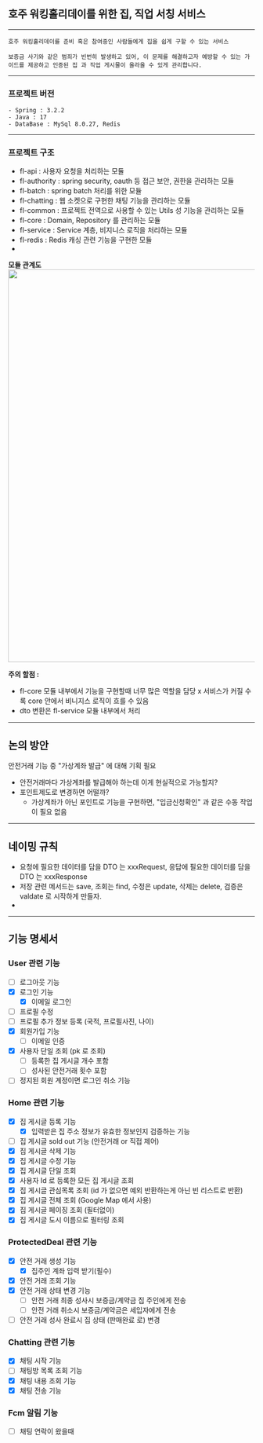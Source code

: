 ## 호주 워킹홀리데이를 위한 집, 직업 서칭 서비스



-----  

`호주 워킹홀리데이를 준비 혹은 참여중인 사람들에게 집을 쉽게 구할 수 있는 서비스`

`보증금 사기와 같은 범죄가 빈번히 발생하고 있어, 이 문제를 해결하고자 예방할 수 있는 가이드를 제공하고 인증된 집 과 직업 게시물이 올라올 수 있게 관리합니다.`

----

### 프로젝트 버전

```
- Spring : 3.2.2
- Java : 17
- DataBase : MySql 8.0.27, Redis
```

----

### 프로젝트 구조

- fl-api : 사용자 요청을 처리하는 모듈
- fl-authority : spring security, oauth 등 접근 보안, 권한을 관리하는 모듈
- fl-batch : spring batch 처리를 위한 모듈
- fl-chatting : 웹 소켓으로 구현한 채팅 기능을 관리하는 모듈
- fl-common : 프로젝트 전역으로 사용할 수 있는 Utils 성 기능을 관리하는 모듈
- fl-core : Domain, Repository 를 관리하는 모듈 
- fl-service : Service 계층, 비지니스 로직을 처리하는 모듈
- fl-redis : Redis 캐싱 관련 기능을 구현한 모듈
- 
**모듈 관계도**
<img src="https://github.com/comumu-find-life/find-life/assets/55183314/c630f453-5ee6-4898-a5c7-2d38af77108b" width="700" height="800">




**주의 할점 :** 
- fl-core 모듈 내부에서 기능을 구현할때 너무 많은 역할을 담당 x 서비스가 커질 수록 core 안에서 비니지스 로직이 흐를 수 있음
- dto 변환은 fl-service 모듈 내부에서 처리


----
## 논의 방안

안전거래 기능 중 "가상계좌 발급" 에 대해 기획 필요

- 안전거래마다 가상계좌를 발급해야 하는데 이게 현실적으로 가능할지?
- 포인트제도로 변경하면 어떨까?
  - 가상계좌가 아닌 포인트로 기능을 구현하면, "입금신청확인" 과 같은 수동 작업이 필요 없음

----
## 네이밍 규칙

- 요청에 필요한 데이터를 담을 DTO 는 xxxRequest, 응답에 필요한 데이터를 담을 DTO 는 xxxResponse 
- 저장 관련 메서드는 save, 조회는 find, 수정은 update, 삭제는 delete, 검증은 valdate 로 시작하게 만들자.
- 


----

## 기능 명세서

### User 관련 기능
- [ ] 로그아웃 기능
- [x] 로그인 기능
  - [x] 이메일 로그인
- [ ] 프로필 수정
- [ ] 프로필 추가 정보 등록 (국적, 프로필사진, 나이)
- [x] 회원가입 기능
  - [ ] 이메일 인증 
- [x] 사용자 단일 조회 (pk 로 조회)
  - [ ] 등록한 집 게시글 개수 포함
  - [ ] 성사된 안전거래 횟수 포함
- [ ] 정지된 회원 계정이면 로그인 취소 기능

### Home 관련 기능
- [x] 집 게시글 등록 기능 
  - [x] 입력받은 집 주소 정보가 유효한 정보인지 검증하는 기능 
- [ ] 집 게시글 sold out 기능 (안전거래 or 직접 제어)
- [x] 집 게시글 삭제 기능
- [x] 집 게시글 수정 기능
- [x] 집 게시글 단일 조회
- [x] 사용자 Id 로 등록한 모든 집 게시글 조회
- [x] 집 게시글 관심목록 조회 (id 가 없으면 예외 반환하는게 아닌 빈 리스트로 반환)
- [x] 집 게시글 전체 조회 (Google Map 에서 사용)
- [x] 집 게시글 페이징 조회 (필터없이)
- [x] 집 게시글 도시 이름으로 필터링 조회

### ProtectedDeal 관련 기능
- [x] 안전 거래 생성 기능
  - [x] 집주인 계좌 입력 받기(필수)
- [x] 안전 거래 조회 기능
- [x] 안전 거래 상태 변경 기능
  - [ ] 안전 거래 최종 성사시 보증금/계약금 집 주인에게 전송
  - [ ] 안전 거래 취소시 보증금/계약금은 세입자에게 전송
- [ ] 안전 거래 성사 완료시 집 상태 (판매완료 로) 변경

### Chatting 관련 기능
- [x] 채팅 시작 기능 
- [ ] 채팅방 목록 조회 기능
- [x] 채팅 내용 조회 기능
- [x] 채팅 전송 기능

### Fcm 알림 기능
- [ ] 채팅 연락이 왔을때
